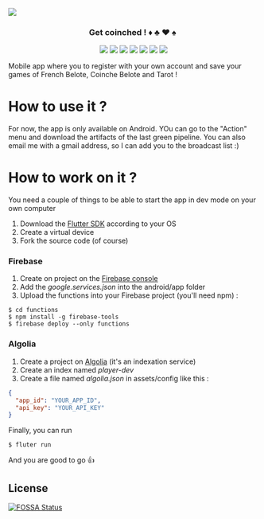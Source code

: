 ![](banner.png)

<h3 align="center">Get coinched ! ♦ ️♣️ ♥ ♠ ️</h3>

<p align="center">
  <a href="https://flutter.dev"><img src="https://img.shields.io/badge/flutter-blue?logo=flutter&style=for-the-badge"></a> 
  <a href="https://firebase.google.com"><img src="https://img.shields.io/badge/firebase-grey?logo=firebase&style=for-the-badge"></a>
<a href="https://app.fossa.com/projects/git%2Bgithub.com%2Fvareversat%2Fcarg?ref=badge_shield" alt="FOSSA Status"><img src="https://app.fossa.com/api/projects/git%2Bgithub.com%2Fvareversat%2Fcarg.svg?type=shield"/></a>
  <a href="https://algolia.com"><img src="https://img.shields.io/badge/algolia-white?logo=algolia&style=for-the-badge"></a>
  <a href="https://codecov.io/gh/vareversat/carg/"><img src="https://img.shields.io/codecov/c/github/vareversat/carg?logo=codecov&style=for-the-badge&token=sA4XbJ7O5Z"></a>
  <a href="https://github.com/vareversat/carg/actions"><img src="https://img.shields.io/github/workflow/status/vareversat/carg/Flutter%20-%20CI%20(firebase%20app%20distribution)?logo=github&style=for-the-badge"></a>
  <a href="https://github.com/vareversat/carg/releases"><img src="https://img.shields.io/github/v/tag/vareversat/carg?label=version&logo=git&logoColor=white&style=for-the-badge"></a>
</p>

Mobile app where you to register with your own account and save your games of French Belote, Coinche Belote and Tarot !

# How to use it ?

For now, the app is only available on Android. YOu can go to the "Action" menu and download the artifacts of the last
green pipeline. You can also email me with a gmail address, so I can add you to the broadcast list :)

# How to work on it ?

You need a couple of things to be able to start the app in dev mode on your own computer

1) Download the [Flutter SDK](https://flutter.dev/docs/get-started/install) according to your OS
2) Create a virtual device
3) Fork the source code (of course)

### Firebase
1) Create on project on the [Firebase console](https://console.firebase.google.com/u/0/?hl=fr)
2) Add the *google.services.json* into the android/app folder
3) Upload the functions into your Firebase project (you'll need npm) :
```shell script
$ cd functions
$ npm install -g firebase-tools
$ firebase deploy --only functions
```
### Algolia
1) Create a project on [Algolia](https://www.algolia.com/users/sign_in) (it's an indexation service)
2) Create an index named *player-dev*
3) Create a file named *algolia.json* in assets/config like this :
```json
{
  "app_id": "YOUR_APP_ID",
  "api_key": "YOUR_API_KEY"
}
```

Finally, you can run
```shell script
$ fluter run
```
And you are good to go :thumbsup:





## License
[![FOSSA Status](https://app.fossa.com/api/projects/git%2Bgithub.com%2Fvareversat%2Fcarg.svg?type=large)](https://app.fossa.com/projects/git%2Bgithub.com%2Fvareversat%2Fcarg?ref=badge_large)